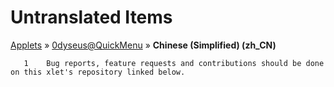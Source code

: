 # Untranslated Items
[Applets](../../../README.md) &#187; [0dyseus@QuickMenu](../README.md) &#187; **Chinese (Simplified) (zh_CN)**

       1	Bug reports, feature requests and contributions should be done on this xlet's repository linked below.
